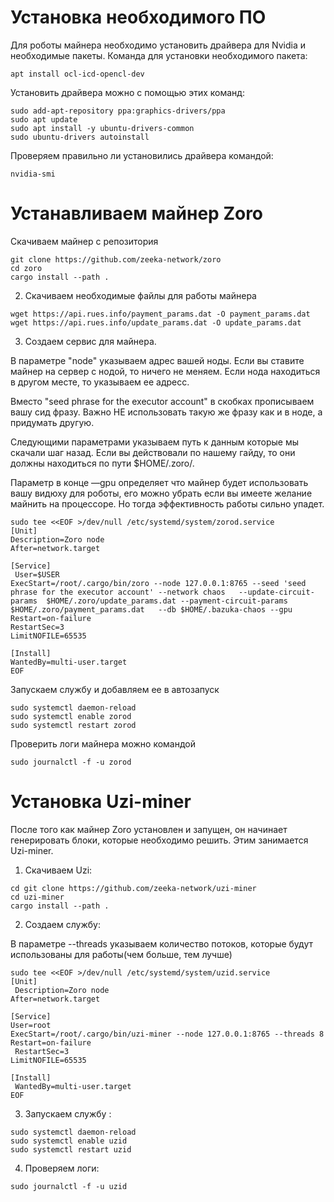 # Установка необходимого ПО
Для роботы майнера необходимо установить драйвера для Nvidia и необходимые пакеты.
Команда для установки необходимого пакета:
```
apt install ocl-icd-opencl-dev
```
Установить драйвера можно с помощью этих команд:
```
sudo add-apt-repository ppa:graphics-drivers/ppa 
sudo apt update 
sudo apt install -y ubuntu-drivers-common 
sudo ubuntu-drivers autoinstall
```
Проверяем правильно ли установились драйвера командой:
```
nvidia-smi
```
# Устанавливаем майнер Zoro
Скачиваем майнер с репозитория
```
git clone https://github.com/zeeka-network/zoro 
cd zoro 
cargo install --path .
```
2. Скачиваем необходимые файлы для работы майнера
```
wget https://api.rues.info/payment_params.dat -O payment_params.dat wget https://api.rues.info/update_params.dat -O update_params.dat
```
3. Создаем сервис для майнера.

В параметре "node" указываем адрес вашей ноды. Если вы ставите майнер на сервер с нодой, то ничего не меняем. Если нода находиться в другом месте, то указываем ее адресс.

Вместо "seed phrase for the executor account" в скобках прописываем вашу сид фразу. Важно НЕ использовать такую же фразу как и в ноде, а придумать другую.

Следующими параметрами указываем путь к данным которые мы скачали шаг назад. Если вы действовали по нашему гайду, то они должны находиться по пути $HOME/.zoro/.

Параметр в конце —gpu определяет что майнер будет использовать вашу видюху для роботы, его можно убрать если вы имеете желание майнить на процессоре. Но тогда эффективность работы сильно упадет.
```
sudo tee <<EOF >/dev/null /etc/systemd/system/zorod.service 
[Unit] 
Description=Zoro node 
After=network.target

[Service]
 User=$USER 
ExecStart=/root/.cargo/bin/zoro --node 127.0.0.1:8765 --seed 'seed phrase for the executor account' --network chaos   --update-circuit-params  $HOME/.zoro/update_params.dat --payment-circuit-params  $HOME/.zoro/payment_params.dat   --db $HOME/.bazuka-chaos --gpu Restart=on-failure 
RestartSec=3 
LimitNOFILE=65535

[Install] 
WantedBy=multi-user.target 
EOF
```
Запускаем службу и добавляем ее в автозапуск
```
sudo systemctl daemon-reload
sudo systemctl enable zorod
sudo systemctl restart zorod
```
Проверить логи майнера можно командой
```
sudo journalctl -f -u zorod
```


# Установка Uzi-miner

После того как майнер Zoro установлен и запущен, он начинает генерировать блоки, которые необходимо решить. Этим занимается Uzi-miner.

1. Скачиваем Uzi:
```
cd git clone https://github.com/zeeka-network/uzi-miner 
cd uzi-miner 
cargo install --path .
```
2. Создаем службу:

В параметре --threads указываем количество потоков, которые будут использованы для работы(чем больше, тем лучше)
```
sudo tee <<EOF >/dev/null /etc/systemd/system/uzid.service 
[Unit]
 Description=Zoro node 
After=network.target

[Service] 
User=root 
ExecStart=/root/.cargo/bin/uzi-miner --node 127.0.0.1:8765 --threads 8 Restart=on-failure
 RestartSec=3 
LimitNOFILE=65535

[Install]
 WantedBy=multi-user.target 
EOF
```
3. Запускаем службу :
```
sudo systemctl daemon-reload 
sudo systemctl enable uzid 
sudo systemctl restart uzid
```
4. Проверяем логи:
```
sudo journalctl -f -u uzid
```
